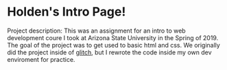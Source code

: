 # Holden's Intro Page!
Project description: This was an assignment for an intro to web development coure I took at Arizona State University in the Spring of 2019. The goal of the project was to get used to basic html and css. We originally did the project inside of [glitch](https://glitch.com/), but I rewrote the code inside my own dev enviroment for practice. 